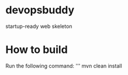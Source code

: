 # devopsbuddy

startup-ready web skeleton
# How to build
Run the following command:
'''
mvn clean install
